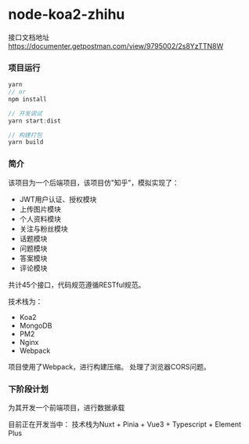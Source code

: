 # node-koa2-zhihu

接口文档地址
https://documenter.getpostman.com/view/9795002/2s8YzTTN8W

### 项目运行
``` js
yarn
// or
npm install

// 开发调试
yarn start:dist

// 构建打包
yarn build
```

### 简介
该项目为一个后端项目，该项目仿"知乎"，模拟实现了：
- JWT用户认证、授权模块
- 上传图片模块
- 个人资料模块
- 关注与粉丝模块
- 话题模块
- 问题模块
- 答案模块
- 评论模块

共计45个接口，代码规范遵循RESTful规范。

技术栈为：
- Koa2
- MongoDB
- PM2
- Nginx
- Webpack

项目使用了Webpack，进行构建压缩。
处理了浏览器CORS问题。

### 下阶段计划
为其开发一个前端项目，进行数据承载

目前正在开发当中：
技术栈为Nuxt + Pinia + Vue3 + Typescript + Element Plus